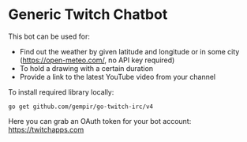 # Generic Twitch Chatbot
This bot can be used for:
- Find out the weather by given latitude and longitude or in some city (https://open-meteo.com/, no API key required)
- To hold a drawing with a certain duration
- Provide a link to the latest YouTube video from your channel

To install required library locally:
```Shell
go get github.com/gempir/go-twitch-irc/v4
```
Here you can grab an OAuth token for your bot account: https://twitchapps.com
